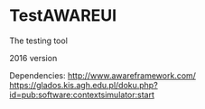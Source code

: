 # TestAWAREUI
The testing tool

2016 version

Dependencies:
http://www.awareframework.com/
https://glados.kis.agh.edu.pl/doku.php?id=pub:software:contextsimulator:start
